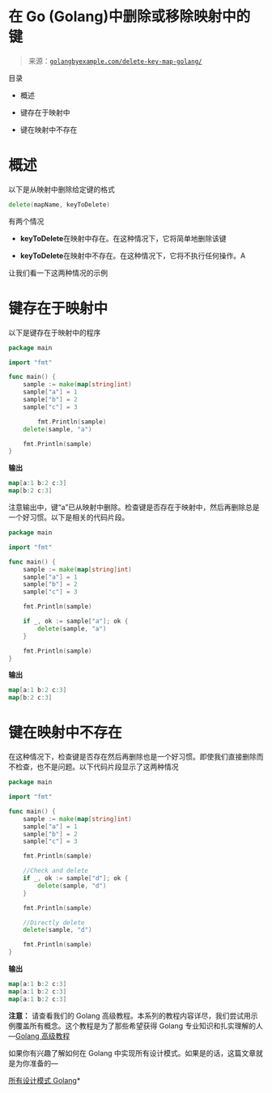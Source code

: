 <!--yml

类别：未分类

日期：2024-10-13 06:52:35

-->

# 在 Go (Golang)中删除或移除映射中的键

> 来源：[`golangbyexample.com/delete-key-map-golang/`](https://golangbyexample.com/delete-key-map-golang/)

目录

+   概述

+   键存在于映射中

+   键在映射中不存在

# **概述**

以下是从映射中删除给定键的格式

```go
delete(mapName, keyToDelete)
```

有两个情况

+   **keyToDelete**在映射中存在。在这种情况下，它将简单地删除该键

+   **keyToDelete**在映射中不存在。在这种情况下，它将不执行任何操作。A

让我们看一下这两种情况的示例

# **键存在于映射中**

以下是键存在于映射中的程序

```go
package main

import "fmt"

func main() {
	sample := make(map[string]int)
	sample["a"] = 1
	sample["b"] = 2
	sample["c"] = 3

        fmt.Println(sample)
	delete(sample, "a")

	fmt.Println(sample)
}
```

**输出**

```go
map[a:1 b:2 c:3]
map[b:2 c:3]
```

注意输出中，键“a”已从映射中删除。检查键是否存在于映射中，然后再删除总是一个好习惯。以下是相关的代码片段。

```go
package main

import "fmt"

func main() {
	sample := make(map[string]int)
	sample["a"] = 1
	sample["b"] = 2
	sample["c"] = 3

	fmt.Println(sample)

	if _, ok := sample["a"]; ok {
		delete(sample, "a")
	}

	fmt.Println(sample)
}
```

**输出**

```go
map[a:1 b:2 c:3]
map[b:2 c:3]
```

# **键在映射中不存在**

在这种情况下，检查键是否存在然后再删除也是一个好习惯。即使我们直接删除而不检查，也不是问题。以下代码片段显示了这两种情况

```go
package main

import "fmt"

func main() {
	sample := make(map[string]int)
	sample["a"] = 1
	sample["b"] = 2
	sample["c"] = 3

	fmt.Println(sample)

	//Check and delete
	if _, ok := sample["d"]; ok {
		delete(sample, "d")
	}

	fmt.Println(sample)

	//Directly delete
	delete(sample, "d")

	fmt.Println(sample)
}
```

**输出**

```go
map[a:1 b:2 c:3]
map[a:1 b:2 c:3]
map[a:1 b:2 c:3]
```

**注意：** 请查看我们的 Golang 高级教程。本系列的教程内容详尽，我们尝试用示例覆盖所有概念。这个教程是为了那些希望获得 Golang 专业知识和扎实理解的人—[Golang 高级教程](https://golangbyexample.com/golang-comprehensive-tutorial/)

如果你有兴趣了解如何在 Golang 中实现所有设计模式。如果是的话，这篇文章就是为你准备的—

[所有设计模式 Golang](https://golangbyexample.com/all-design-patterns-golang/)*
